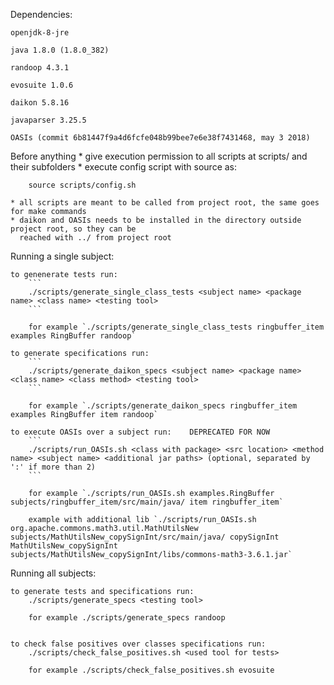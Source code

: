 Dependencies:
    
    openjdk-8-jre
    
    java 1.8.0 (1.8.0_382)

    randoop 4.3.1

    evosuite 1.0.6
    
    daikon 5.8.16

    javaparser 3.25.5

    OASIs (commit 6b81447f9a4d6fcfe048b99bee7e6e38f7431468, may 3 2018)


Before anything
    * give execution permission to all scripts at scripts/ and their subfolders
    * execute config script with source as: 
    
        source scripts/config.sh

    * all scripts are meant to be called from project root, the same goes for make commands
    * daikon and OASIs needs to be installed in the directory outside project root, so they can be 
      reached with ../ from project root

Running a single subject:

    to genenerate tests run:
        ```
        ./scripts/generate_single_class_tests <subject name> <package name> <class name> <testing tool>
        ```

        for example `./scripts/generate_single_class_tests ringbuffer_item examples RingBuffer randoop`
    
    to generate specifications run:
        ```
        ./scripts/generate_daikon_specs <subject name> <package name> <class name> <class method> <testing tool>
        ```

        for example `./scripts/generate_daikon_specs ringbuffer_item examples RingBuffer item randoop`

    to execute OASIs over a subject run:    DEPRECATED FOR NOW
        ```
        ./scripts/run_OASIs.sh <class with package> <src location> <method name> <subject name> <additional jar paths> (optional, separated by ':' if more than 2)
        ```

        for example `./scripts/run_OASIs.sh examples.RingBuffer subjects/ringbuffer_item/src/main/java/ item ringbuffer_item`

        example with additional lib `./scripts/run_OASIs.sh org.apache.commons.math3.util.MathUtilsNew subjects/MathUtilsNew_copySignInt/src/main/java/ copySignInt MathUtilsNew_copySignInt subjects/MathUtilsNew_copySignInt/libs/commons-math3-3.6.1.jar`

Running all subjects:

    to generate tests and specifications run:
        ./scripts/generate_specs <testing tool>

        for example ./scripts/generate_specs randoop


    to check false positives over classes specifications run:
        ./scripts/check_false_positives.sh <used tool for tests>

        for example ./scripts/check_false_positives.sh evosuite
